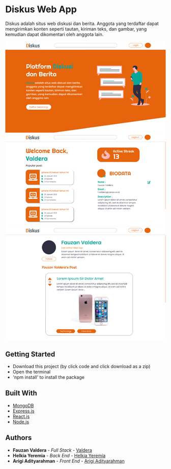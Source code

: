 # Diskus Web App

Diskus adalah situs web diskusi dan berita. Anggota yang terdaftar dapat mengirimkan konten seperti tautan, kiriman teks, dan gambar, yang kemudian dapat dikomentari oleh anggota lain.

![plot](./home.png)
![plot](./profile.png)
![plot](./app.png)

## Getting Started

- Download this project (by click code and click download as a zip)
- Open the terminal
- 'npm install' to install the package

## Built With

- [MongoDB](https://www.mongodb.com)
- [Express.js](https://expressjs.com/)
- [React.js](https://reactjs.org/)
- [Node.js](https://nodejs.org/en/)

## Authors

- **Fauzan Valdera** - _Full Stack_ - [Valdera](https://github.com/Valdera)
- **Helkia Yeremia** - _Back End_ - [Helkia Yeremia](https://github.com/helkiayeremia)
- **Arigi Adityarahman** - _Front End_ - [Arigi Adityarahman](https://github.com/orchne)
